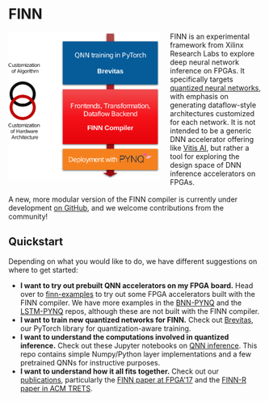 # FINN
<img align="left" src="img/finn-stack.png" alt="drawing" style="margin-right: 20px" width="300"/>

FINN is an
experimental framework from Xilinx Research Labs to explore deep neural network
inference on FPGAs.
It specifically targets <a href="https://github.com/maltanar/qnn-inference-examples" target="_blank">quantized neural
networks</a>, with emphasis on
generating dataflow-style architectures customized for each network.
It is not
intended to be a generic DNN accelerator offering like [Vitis AI](https://www.xilinx.com/products/design-tools/vitis/vitis-ai.html), but rather a tool for
exploring the design space of DNN inference accelerators on FPGAs.
<br><br>
A new, more modular version of the FINN compiler is currently under development <a href="https://github.com/Xilinx/finn">on GitHub</a>, and we welcome contributions from the community!


## Quickstart

Depending on what you would like to do, we have different suggestions on where to get started:

* **I want to try out prebuilt QNN accelerators on my FPGA board.** Head over to [finn-examples](https://github.com/Xilinx/finn-examples)
to try out some FPGA accelerators built with the FINN compiler. We have more examples in the [BNN-PYNQ](https://github.com/Xilinx/BNN-PYNQ)
and the [LSTM-PYNQ](https://github.com/Xilinx/LSTM-PYNQ) repos, although these are not built with the FINN compiler.
* **I want to train new quantized networks for FINN.** Check out <a href="https://github.com/Xilinx/brevitas">Brevitas</a>,
our PyTorch library for quantization-aware training.
* **I want to understand the computations involved in quantized inference.** Check out these Jupyter notebooks on <a href="https://github.com/maltanar/qnn-inference-examples">QNN inference</a>. This repo contains simple Numpy/Python layer implementations and a few pretrained QNNs for instructive purposes.
* **I want to understand how it all fits together.** Check out our [publications](publications.md),
particularly the <a href="https://arxiv.org/abs/1612.07119" target="_blank">FINN paper at FPGA'17</a> and the <a href="https://arxiv.org/abs/1809.04570" target="_blank">FINN-R paper in ACM TRETS</a>.
